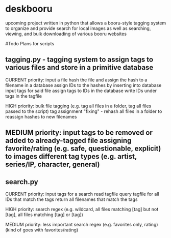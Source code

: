 # deskbooru
upcoming project written in python that allows a booru-style tagging system to organize and provide search for local images as well as searching, viewing, and bulk downloading of various booru websites

#Todo
Plans for scripts

tagging.py - tagging system to assign tags to various files and store in a primitive database
------------
CURRENT priority:
input a file
hash the file and assign the hash to a filename in a database
assign IDs to the hashes by inserting into database
input tags for said file
assign tags to IDs in the database
write IDs under tags in the tagfile

HIGH priority:
bulk file tagging (e.g. tag all files in a folder, tag all files passed to the script)
tag assignment "fixing" - rehash all files in a folder to reassign hashes to new filenames

MEDIUM priority:
input tags to be removed or added to already-tagged file
assigning favorite/rating (e.g. safe, questionable, explicit) to images
different tag types (e.g. artist, series/IP, character, general)
-----------

search.py
-----------
CURRENT priority:
input tags for a search
read tagfile
query tagfile for all IDs that match the tags
return all filenames that match the tags

HIGH priority:
search regex (e.g. wildcard, all files matching [tag] but not [tag], all files matching [tag] or [tag])

MEDIUM priority:
less important search regex (e.g. favorites only, rating) (kind of goes with favorites/rating)
